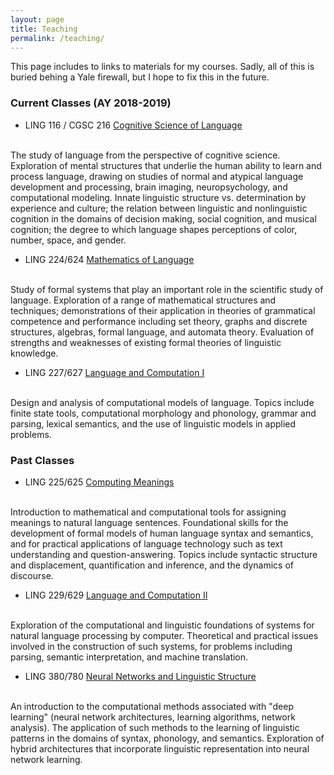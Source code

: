 ```yaml
---
layout: page
title: Teaching
permalink: /teaching/
---
```


This page includes to links to materials for my courses. Sadly, all of
this is buried behing a Yale firewall, but I hope to fix this in the future.


### Current Classes (AY 2018-2019)

- LING 116 / CGSC 216
[Cognitive Science of Language](https://yale.instructure.com/courses/35639)
<br>
The study of language from the perspective of cognitive science. Exploration of mental structures that underlie the human ability to learn and process language, drawing on studies of normal and atypical language development and processing, brain imaging, neuropsychology, and computational modeling. Innate linguistic structure vs. determination by experience and culture; the relation between linguistic and nonlinguistic cognition in the domains of decision making, social cognition, and musical cognition; the degree to which language shapes perceptions of color, number, space, and gender.  


- LING 224/624
[Mathematics of Language](https://yale.instructure.com/courses/40421)
<br>
Study of formal systems that play an important role in the scientific study of language. Exploration of a range of mathematical structures and techniques; demonstrations of their application in theories of grammatical competence and performance including set theory, graphs and discrete structures, algebras, formal language, and automata theory. Evaluation of strengths and weaknesses of existing formal theories of linguistic knowledge.

- LING 227/627
[Language and Computation I](https://yale.instructure.com/courses/40422)
<br> 
Design and analysis of computational models of language. Topics
include finite state tools, computational morphology and phonology,
grammar and parsing, lexical semantics, and the use of linguistic
models in applied problems.


### Past Classes

- LING 225/625
[Computing Meanings](https://yale.instructure.com/courses/2953)
<br>
Introduction to mathematical and computational tools for assigning meanings to natural language sentences. Foundational skills for the development of formal models of human language syntax and semantics, and for practical applications of language technology such as text understanding and question-answering. Topics include syntactic structure and displacement, quantification and inference, and the dynamics of discourse.

- LING 229/629 [Language and Computation II](https://yale.instructure.com/courses/13771/files)
<br>
Exploration of the computational and linguistic foundations of systems for natural language processing by computer. Theoretical and practical issues involved in the construction of such systems, for problems including parsing, semantic interpretation, and machine translation. 

- LING 380/780
[Neural Networks and Linguistic Structure](https://yale.instructure.com/courses/35649)
<br>
An introduction to the computational methods associated with "deep learning" (neural network architectures, learning algorithms, network analysis). The application of such methods to the learning of linguistic patterns in the domains of syntax, phonology, and semantics. Exploration of hybrid architectures that incorporate linguistic representation into neural network learning.





